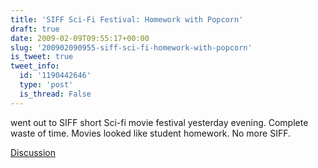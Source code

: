 ```yaml
---
title: 'SIFF Sci-Fi Festival: Homework with Popcorn'
draft: true
date: 2009-02-09T09:55:17+00:00
slug: '200902090955-siff-sci-fi-homework-with-popcorn'
is_tweet: true
tweet_info:
  id: '1190442646'
  type: 'post'
  is_thread: False
---
```




went out to SIFF short Sci-fi movie festival yesterday evening. Complete waste of time. Movies looked like student homework. No more SIFF.

[Discussion](https://x.com/sytelus/status/1190442646)
